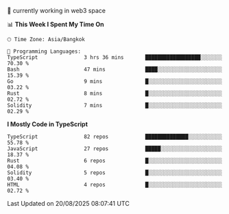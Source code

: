 🔭 currently working in web3 space

<!--START_SECTION:waka-->
📊 **This Week I Spent My Time On** 

```text
🕑︎ Time Zone: Asia/Bangkok

💬 Programming Languages: 
TypeScript               3 hrs 36 mins       ██████████████████░░░░░░░   70.30 % 
Bash                     47 mins             ████░░░░░░░░░░░░░░░░░░░░░   15.39 % 
Go                       9 mins              █░░░░░░░░░░░░░░░░░░░░░░░░   03.22 % 
Rust                     8 mins              █░░░░░░░░░░░░░░░░░░░░░░░░   02.72 % 
Solidity                 7 mins              █░░░░░░░░░░░░░░░░░░░░░░░░   02.29 % 
```

**I Mostly Code in TypeScript** 

```text
TypeScript               82 repos            ██████████████░░░░░░░░░░░   55.78 % 
JavaScript               27 repos            █████░░░░░░░░░░░░░░░░░░░░   18.37 % 
Rust                     6 repos             █░░░░░░░░░░░░░░░░░░░░░░░░   04.08 % 
Solidity                 5 repos             █░░░░░░░░░░░░░░░░░░░░░░░░   03.40 % 
HTML                     4 repos             █░░░░░░░░░░░░░░░░░░░░░░░░   02.72 % 
```




 Last Updated on 20/08/2025 08:07:41 UTC
<!--END_SECTION:waka-->
